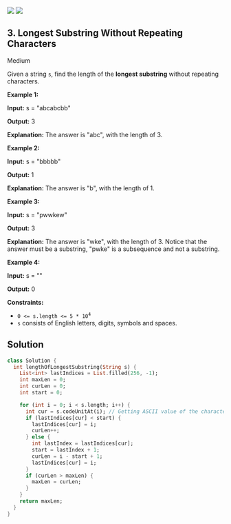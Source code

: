 [![](https://img.shields.io/github/stars/javadev/LeetCode-in-All?label=Stars&style=flat-square)](https://github.com/javadev/LeetCode-in-All)
[![](https://img.shields.io/github/forks/javadev/LeetCode-in-All?label=Fork%20me%20on%20GitHub%20&style=flat-square)](https://github.com/javadev/LeetCode-in-All/fork)

## 3\. Longest Substring Without Repeating Characters

Medium

Given a string `s`, find the length of the **longest substring** without repeating characters.

**Example 1:**

**Input:** s = "abcabcbb"

**Output:** 3

**Explanation:** The answer is "abc", with the length of 3. 

**Example 2:**

**Input:** s = "bbbbb"

**Output:** 1

**Explanation:** The answer is "b", with the length of 1. 

**Example 3:**

**Input:** s = "pwwkew"

**Output:** 3

**Explanation:** The answer is "wke", with the length of 3. Notice that the answer must be a substring, "pwke" is a subsequence and not a substring. 

**Example 4:**

**Input:** s = ""

**Output:** 0 

**Constraints:**

*   <code>0 <= s.length <= 5 * 10<sup>4</sup></code>
*   `s` consists of English letters, digits, symbols and spaces.

## Solution

```dart
class Solution {
  int lengthOfLongestSubstring(String s) {
    List<int> lastIndices = List.filled(256, -1);
    int maxLen = 0;
    int curLen = 0;
    int start = 0;

    for (int i = 0; i < s.length; i++) {
      int cur = s.codeUnitAt(i); // Getting ASCII value of the character
      if (lastIndices[cur] < start) {
        lastIndices[cur] = i;
        curLen++;
      } else {
        int lastIndex = lastIndices[cur];
        start = lastIndex + 1;
        curLen = i - start + 1;
        lastIndices[cur] = i;
      }
      if (curLen > maxLen) {
        maxLen = curLen;
      }
    }
    return maxLen;
  }
}
```